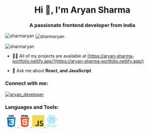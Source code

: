 <h1 align="center">Hi 👋, I'm Aryan Sharma</h1>
<h3 align="center">A passionate frontend developer from India</h3>


<p><img align="left" src="https://github-readme-stats.vercel.app/api/top-langs?username=sharmaryan&show_icons=true&locale=en&layout=compact" alt="sharmaryan" /></p>

<p>&nbsp;<img align="center" src="https://github-readme-stats.vercel.app/api?username=sharmaryan&show_icons=true&locale=en" alt="sharmaryan" /></p>

<p><img align="center" src="https://github-readme-streak-stats.herokuapp.com/?user=sharmaryan&" alt="sharmaryan" /></p>

- 👨‍💻 All of my projects are available at [https://aryan-sharma-portfolio.netlify.app/](https://aryan-sharma-portfolio.netlify.app/)

- 💬 Ask me about **React, and JavaScript**

<h3 align="left">Connect with me:</h3>
<p align="left">
<a href="https://twitter.com/aryan_developer" target="blank"><img align="center" src="https://raw.githubusercontent.com/rahuldkjain/github-profile-readme-generator/master/src/images/icons/Social/twitter.svg" alt="aryan_developer" height="30" width="40" /></a>
</p>

<h3 align="left">Languages and Tools:</h3>
<p align="left"> <a href="https://www.w3schools.com/css/" target="_blank" rel="noreferrer"> <img src="https://raw.githubusercontent.com/devicons/devicon/master/icons/css3/css3-original-wordmark.svg" alt="css3" width="40" height="40"/> </a> <a href="https://www.w3.org/html/" target="_blank" rel="noreferrer"> <img src="https://raw.githubusercontent.com/devicons/devicon/master/icons/html5/html5-original-wordmark.svg" alt="html5" width="40" height="40"/> </a> <a href="https://developer.mozilla.org/en-US/docs/Web/JavaScript" target="_blank" rel="noreferrer"> <img src="https://raw.githubusercontent.com/devicons/devicon/master/icons/javascript/javascript-original.svg" alt="javascript" width="40" height="40"/> </a> <a href="https://reactjs.org/" target="_blank" rel="noreferrer"> <img src="https://raw.githubusercontent.com/devicons/devicon/master/icons/react/react-original-wordmark.svg" alt="react" width="40" height="40"/> </a> </p>


